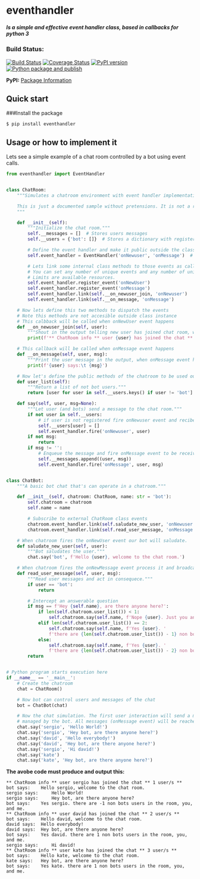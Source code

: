 # eventhandler

##### Is a simple and effective event handler class, based in callbacks for python 3

### Build Status:
[![Build Status](https://travis-ci.org/davidvicenteranz/eventhandler.svg?branch=master)](https://travis-ci.org/davidvicenteranz/eventhandler) 
[![Coverage Status](https://coveralls.io/repos/github/davidvicenteranz/eventhandler/badge.svg)](https://coveralls.io/github/davidvicenteranz/eventhandler) 
[![PyPI version](https://badge.fury.io/py/eventhandler.svg)](https://badge.fury.io/py/eventhandler) 
[![Python package and publish](https://github.com/davidvicenteranz/eventhandler/workflows/Python%20package%20and%20publish/badge.svg?branch=master)](https://pypi.org/project/eventhandler/)  

**PyPI:** [Package Information](https://pypi.python.org/pypi/eventhandler)

## Quick start
###Install the package
```shell
$ pip install eventhandler
```

## Usage or how to implement it
Lets see a simple example of a chat room controlled by a bot using event calls.
```python
from eventhandler import EventHandler


class ChatRoom:
    """Simulates a chatroom environment with event handler implementation.

    This is just a documented sample without pretensions. It is not a real class implementation.
    """

    def __init__(self):
        """Initialize the chat room."""
        self.__messages = []  # Stores users messages
        self.__users = {'bot': []}  # Stores a dictionary with registered usernames

        # Define the event handler and make it public outside the class to let externals subscriptions to events.
        self.event_handler = EventHandler('onNewuser', 'onMessage')  # Note that events names are cased sensitive.

        # Lets link some internal class methods to those events as callbacks.
        # You can set any number of unique events and any number of unique callbacks to fire per event,
        # Limits are available resources.
        self.event_handler.register_event('onNewUser')
        self.event_handler.register_event('onMessage')
        self.event_handler.link(self.__on_newuser_join, 'onNewuser')
        self.event_handler.link(self.__on_message, 'onMessage')

    # Now lets define this two methods to dispatch the events
    # Note this methods are not accesible outside class instance
    # This calbback will be called when onNewUser event happens
    def __on_newuser_join(self, user):
        """Shout in the output telling new user has joined chat room, when onNewuser event happens."""
        print(f'** ChatRoom info ** user {user} has joined the chat ** {len(self.user_list())} user/s **')

    # This callback will be called when onMessage event happens
    def __on_message(self, user, msg):
        """Print the user message in the output, when onMessage event happens."""
        print(f'{user} says:\t {msg}')

    # Now let's define the public methods of the chatroom to be used outside the class
    def user_list(self):
        """Return a list of not bot users."""
        return [user for user in self.__users.keys() if user != 'bot']

    def say(self, user, msg=None):
        """Let user (and bots) send a message to the chat room."""
        if not user in self.__users:
            # if user is not registered fire onNewuser event and recibe it inside the class.
            self.__users[user] = []
            self.event_handler.fire('onNewuser', user)
        if not msg:
            return
        if msg != '':
            # Enqueue the message and fire onMessage event to be received internally by __on_message method.
            self.__messages.append((user, msg))
            self.event_handler.fire('onMessage', user, msg)


class ChatBot:
    """A basic bot chat that's can operate in a chatroom."""

    def __init__(self, chatroom: ChatRoom, name: str = 'bot'):
        self.chatroom = chatroom
        self.name = name

        # Subscribe to external ChatRoom class events
        chatroom.event_handler.link(self.saludate_new_user, 'onNewuser')
        chatroom.event_handler.link(self.read_user_message, 'onMessage')

    # When chatroom fires the onNewUser event our bot will saludate.
    def saludate_new_user(self, user):
        """Bot saludates the user."""
        chat.say('bot', f'Hello {user}, welcome to the chat room.')

    # When chatroom fires the onNewMessage event process it and broadcast some output if needed.
    def read_user_message(self, user, msg):
        """Read user messages and act in consequece."""
        if user == 'bot':
            return

        # Intercept an answerable question
        if msg == f'Hey {self.name}, are there anyone here?':
            if len(self.chatroom.user_list()) < 1:
                self.chatroom.say(self.name, f'Nope {user}. Just you and me.')
            elif len(self.chatroom.user_list()) == 2:
                self.chatroom.say(self.name, f'Yes {user}. '
                f'there are {len(self.chatroom.user_list()) - 1} non bots users in the room, you, and me.')
            else:
                self.chatroom.say(self.name, f'Yes {user}. '
                f'there are {len(self.chatroom.user_list()) - 2} non bots users in the room, you, and me.')
        return


# Python program starts execution here
if __name__ == '__main__':
    # Create the chatroom
    chat = ChatRoom()

    # Now bot can control users and messages of the chat
    bot = ChatBot(chat)

    # Now the chat simulation. The first user interaction will send a message onNewuser event will be fired and
    # managed by the bot. All messages (onMessage event) will be reached by the bot.
    chat.say('sergio', 'Hello World!')
    chat.say('sergio', 'Hey bot, are there anyone here?')
    chat.say('david', 'Hello everybody!')
    chat.say('david', 'Hey bot, are there anyone here?')
    chat.say('sergio', 'Hi david!')
    chat.say('kate')
    chat.say('kate', 'Hey bot, are there anyone here?')
```
**The avobe code must produce and output this:**
```text
** ChatRoom info ** user sergio has joined the chat ** 1 user/s **
bot says:	 Hello sergio, welcome to the chat room.
sergio says:	 Hello World!
sergio says:	 Hey bot, are there anyone here?
bot says:	 Yes sergio. there are -1 non bots users in the room, you, and me.
** ChatRoom info ** user david has joined the chat ** 2 user/s **
bot says:	 Hello david, welcome to the chat room.
david says:	 Hello everybody!
david says:	 Hey bot, are there anyone here?
bot says:	 Yes david. there are 1 non bots users in the room, you, and me.
sergio says:	 Hi david!
** ChatRoom info ** user kate has joined the chat ** 3 user/s **
bot says:	 Hello kate, welcome to the chat room.
kate says:	 Hey bot, are there anyone here?
bot says:	 Yes kate. there are 1 non bots users in the room, you, and me.
```